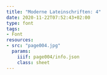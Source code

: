```yaml
---
title: "Moderne Lateinschriften: 4"
date: 2020-11-22T07:52:43+02:00
type: font
tags:
- Font
resources:
- src: "page004.jpg"
  params:
    iiif: page004/info.json
    class: sheet
---
```

